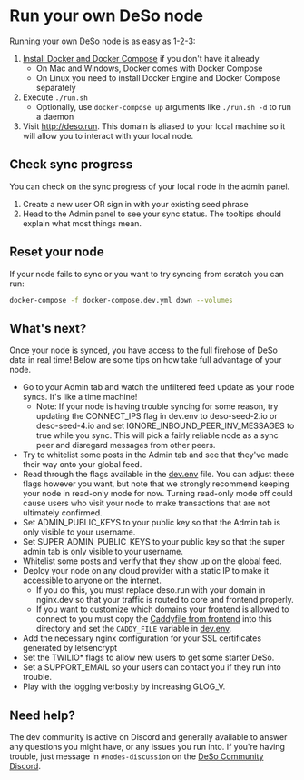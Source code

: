 # Run your own DeSo node

Running your own DeSo node is as easy as 1-2-3:

1. [Install Docker and Docker Compose](https://docs.docker.com/get-docker/) if you don't have it already
    * On Mac and Windows, Docker comes with Docker Compose
    * On Linux you need to install Docker Engine and Docker Compose separately
2. Execute `./run.sh`
    * Optionally, use `docker-compose up` arguments like `./run.sh -d` to run a daemon
3. Visit http://deso.run. This domain is aliased to your local machine so it will
   allow you to interact with your local node.

## Check sync progress

You can check on the sync progress of your local node in the admin panel.

1. Create a new user OR sign in with your existing seed phrase
2. Head to the Admin panel to see your sync status. The tooltips should explain what
   most things mean.

## Reset your node

If your node fails to sync or you want to try syncing from scratch you can run:

```bash
docker-compose -f docker-compose.dev.yml down --volumes
```
## What's next?
Once your node is synced, you have access to the full firehose of DeSo
data in real time! Below are some tips on how take full advantage of your node.
* Go to your Admin tab and watch the unfiltered feed update as your node
  syncs. It's like a time machine!
  - Note: If your node is having trouble syncing for some reason, try updating
    the CONNECT_IPS flag in dev.env to deso-seed-2.io or deso-seed-4.io and set
    IGNORE\_INBOUND\_PEER\_INV\_MESSAGES to true while you sync. This will pick
    a fairly reliable node as a sync peer and disregard messages from other
    peers.
* Try to whitelist some posts in the Admin tab and see that they've made their way
  onto your global feed.
* Read through the flags available in the [dev.env](https://github.com/deso-protocol/run/blob/main/dev.env)
  file. You can adjust these flags however you want, but note that we strongly
  recommend keeping your node in read-only mode for now. Turning read-only mode
  off could cause users who visit your node to make transactions that are not
  ultimately confirmed.
* Set ADMIN\_PUBLIC\_KEYS to your public key so that the Admin tab is only
  visible to your username.
* Set SUPER\_ADMIN\_PUBLIC\_KEYS to your public key so that the super admin tab is only
  visible to your username.
* Whitelist some posts and verify that they show up on the global feed.
* Deploy your node on any cloud provider with a static IP to make it accessible
  to anyone on the internet.
  - If you do this, you must replace deso.run with your domain in nginx.dev so
    that your traffic is routed to core and frontend properly.
  - If you want to customize which domains your frontend is allowed to connect to
    you must copy the [Caddyfile from frontend](https://github.com/deso-protocol/frontend/blob/main/Caddyfile)
    into this directory and set the `CADDY_FILE` variable in [dev.env](https://github.com/deso-protocol/run/blob/main/dev.env).
* Add the necessary nginx configuration for your SSL certificates generated by letsencrypt
* Set the TWILIO\* flags to allow new users to get some starter DeSo.
* Set a SUPPORT\_EMAIL so your users can contact you if they run into trouble.
* Play with the logging verbosity by increasing GLOG\_V.

## Need help?
The dev community is active on Discord and generally available to answer any
questions you might have, or any issues you run into. If you're having trouble, just
message in `#nodes-discussion` on the [DeSo Community Discord](https://discord.com/invite/deso).
